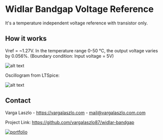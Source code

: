 # Widlar Bandgap Voltage Reference

It's a temperature independent voltage reference with transistor only.

## How it works

Vref = ~1.27V. In the temperature range 0-50 °C, the output voltage varies by 0.056%. (Boundary condition: Input voltage = 5V)

![alt text](https://vargalaszlo.com/images/out/widlar-bandgap-sch.jpg)

Oscillogram from LTSpice:

![alt text](https://vargalaszlo.com/images/out/widlar-bandgap-sim.jpg)

## Contact

Varga Laszlo - https://vargalaszlo.com - mail@vargalaszlo.com.com

Project Link: https://github.com/vargalaszlo87/widlar-bandgap

[![portfolio](https://img.shields.io/badge/my_portfolio-000?style=for-the-badge&logo=ko-fi&logoColor=white)](http://vargalaszlo.com)
